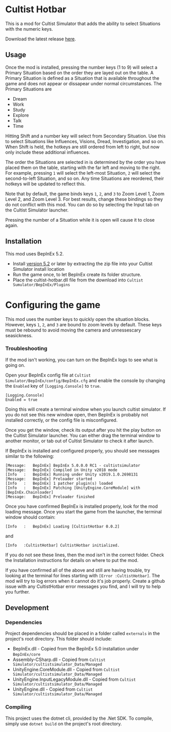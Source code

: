 # Cultist Hotbar

This is a mod for Cultist Simulator that adds the ability to select Situations with the numeric keys.

Download the latest release [here](https://github.com/RoboPhred/cultist-hotbar/releases/).

## Usage

Once the mod is installed, pressing the number keys (1 to 9) will select a Primary Situation based on the order they are layed out on the table.
A Primary Situation is defined as a Situation that is available throughout the game and does not appear or dissapear under normal circumstances.
The Primary Situations are

- Dream
- Work
- Study
- Explore
- Talk
- Time

Hitting Shift and a number key will select from Secondary Situation. Use this to select Situations like Influences, Visions, Dread, Investigation, and so on.
When Shift is held, the hotkeys are still ordered from left to right, but now only include these additional influences.

The order the Situations are selected in is determined by the order you have placed them on the table, starting with the far left and moving to the right.
For example, pressing `1` will select the left-most Situation, `2` will select the second-to-left Situation, and so on.
Any time Situations are reordered, their hotkeys will be updated to reflect this.

Note that by default, the game binds keys `1`, `2`, and `3` to Zoom Level 1, Zoom Level 2, and Zoom Level 3. For best results, change these bindings so they
do not conflict with this mod. You can do so by selecting the Input tab on the Cultist Simulator launcher.

Pressing the number of a Situation while it is open will cause it to close again.

## Installation

This mod uses BepInEx 5.2.

- Install [version 5.2](https://github.com/BepInEx/BepInEx/releases/tag/v5.2) or later by extracting the zip file into your Cultist Simulator install location
- Run the game once, to let BepInEx create its folder structure.
- Place the cultist-hotbar.dll file from the download into `Cultist Sumulator/BepInEx/Plugins`

# Configuring the game

This mod uses the number keys to quickly open the situation blocks. However, keys `1`, `2`, and `3` are bound to zoom levels by default. These keys must be rebound to avoid moving the camera and unnessescary seasickness.

### Troubleshooting

If the mod isn't working, you can turn on the BepInEx logs to see what is going on.

Open your BepInEx config file at `Cultist Simulator/BepInEx/config/BepInEx.cfg` and enable the console by changing the `Enabled` key of `[Logging.Console]` to `true`.

```
[Logging.Console]
Enabled = true
```

Doing this will create a terminal window when you launch cultist simulator. If you do not see this new window open, then BepInEx is probably not installed correctly,
or the config file is misconfigured.

Once you get the window, check its output after you hit the play button on the Cultist Simulator launcher. You can either drag the terminal window to another
monitor, or tab out of Cultist Simulator to check it after launch.

If BepInEx is installed and configured properly, you should see messages similar to the following:

```
[Message:   BepInEx] BepInEx 5.0.0.0 RC1 - cultistsimulator
[Message:   BepInEx] Compiled in Unity v2018 mode
[Info   :   BepInEx] Running under Unity v2019.1.0.2698131
[Message:   BepInEx] Preloader started
[Info   :   BepInEx] 1 patcher plugin(s) loaded
[Info   :   BepInEx] Patching [UnityEngine.CoreModule] with [BepInEx.Chainloader]
[Message:   BepInEx] Preloader finished
```

Once you have confirmed BepInEx is installed properly, look for the mod loading message. Once you start the game from the launcher, the terminal window should contain:

```
[Info   :   BepInEx] Loading [CultistHotbar 0.0.2]
```

and

```
[Info   :CultistHotbar] CultistHotbar initialized.
```

If you do not see these lines, then the mod isn't in the correct folder. Check the Installation instructions for details on where to put the mod.

If you have confirmed all of the above and still are having trouble, try looking at the terminal for lines starting with `[Error :CultistHotbar]`. The mod will
try to log errors when it cannot do it's job properly. Create a github issue with any CultistHotbar error messages you find, and I will try to help you further.

## Development

### Dependencies

Project dependencies should be placed in a folder called `externals` in the project's root directory.
This folder should include:

- BepInEx.dll - Copied from the BepInEx 5.0 installation under `BepInEx/core`
- Assembly-CSharp.dll - Copied from `Cultist Simulator/cultistsimulator_Data/Managed`
- UnityEngine.CoreModule.dll - Copied from `Cultist Simulator/cultistsimulator_Data/Managed`
- UnityEngine.InputLegacyModule.dll - Copied from `Cultist Simulator/cultistsimulator_Data/Managed`
- UnityEngine.dll - Copied from `Cultist Simulator/cultistsimulator_Data/Managed`

### Compiling

This project uses the dotnet cli, provided by the .Net SDK. To compile, simply use `dotnet build` on the project's root directory.
